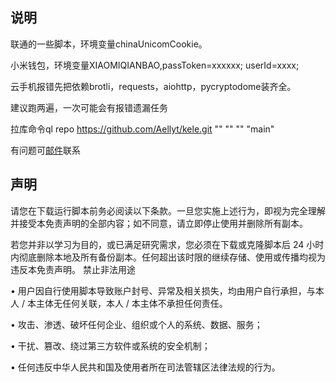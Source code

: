 ## 说明
联通的一些脚本，环境变量chinaUnicomCookie。

小米钱包，环境变量XIAOMIQIANBAO,passToken=xxxxxx; userId=xxxx;

云手机报错先把依赖brotli，requests，aiohttp，pycryptodome装齐全。

建议跑两遍，一次可能会有报错遗漏任务

拉库命令ql repo https://github.com/Aellyt/kele.git "" "" "" "main"

有问题可[邮件](83313549@qq.com)联系

## 声明

请您在下载运行脚本前务必阅读以下条款。一旦您实施上述行为，即视为完全理解并接受本免责声明的全部内容；如不同意，请立即停止使用并删除所有副本。

若您并非以学习为目的，或已满足研究需求，您必须在下载或克隆脚本后 24 小时内彻底删除本地及所有备份副本。任何超出该时限的继续存储、使用或传播均视为违反本免责声明。
禁止非法用途

• 用户因自行使用脚本导致账户封号、异常及相关损失，均由用户自行承担，与本人 / 本主体无任何关联，本人 / 本主体不承担任何责任。

• 攻击、渗透、破坏任何企业、组织或个人的系统、数据、服务；

• 干扰、篡改、绕过第三方软件或系统的安全机制；

• 任何违反中华人民共和国及使用者所在司法管辖区法律法规的行为。
